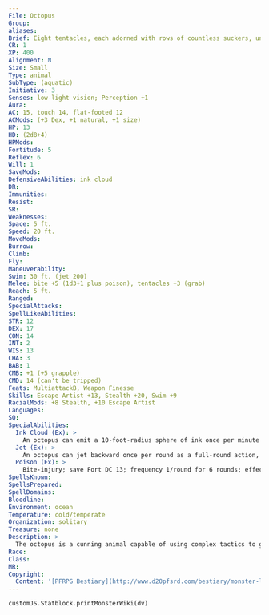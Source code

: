 ```yaml
---
File: Octopus
Group: 
aliases: 
Brief: Eight tentacles, each adorned with rows of countless suckers, unfurl from the barrel-shaped body of this large-eyed creature.
CR: 1
XP: 400
Alignment: N
Size: Small
Type: animal
SubType: (aquatic)
Initiative: 3
Senses: low-light vision; Perception +1
Aura: 
AC: 15, touch 14, flat-footed 12
ACMods: (+3 Dex, +1 natural, +1 size)
HP: 13
HD: (2d8+4)
HPMods: 
Fortitude: 5
Reflex: 6
Will: 1
SaveMods: 
DefensiveAbilities: ink cloud
DR: 
Immunities: 
Resist: 
SR: 
Weaknesses: 
Space: 5 ft.
Speed: 20 ft.
MoveMods: 
Burrow: 
Climb: 
Fly: 
Maneuverability: 
Swim: 30 ft. (jet 200)
Melee: bite +5 (1d3+1 plus poison), tentacles +3 (grab)
Reach: 5 ft.
Ranged: 
SpecialAttacks: 
SpellLikeAbilities: 
STR: 12
DEX: 17
CON: 14
INT: 2
WIS: 13
CHA: 3
BAB: 1
CMB: +1 (+5 grapple)
CMD: 14 (can't be tripped)
Feats: MultiattackB, Weapon Finesse
Skills: Escape Artist +13, Stealth +20, Swim +9
RacialMods: +8 Stealth, +10 Escape Artist
Languages: 
SQ: 
SpecialAbilities:
  Ink Cloud (Ex): >
    An octopus can emit a 10-foot-radius sphere of ink once per minute as a free action. The ink provides total concealment in water, and persists for 1 minute.
  Jet (Ex): >
    An octopus can jet backward once per round as a full-round action, at a speed of 200 feet. It must move in a straight line while jetting, and does not provoke attacks of opportunity when it does so.
  Poison (Ex): >
    Bite-injury; save Fort DC 13; frequency 1/round for 6 rounds; effect 1 Str; cure 1 save.
SpellsKnown: 
SpellsPrepared: 
SpellDomains: 
Bloodline: 
Environment: ocean
Temperature: cold/temperate
Organization: solitary
Treasure: none
Description: >
  The octopus is a cunning animal capable of using complex tactics to get food. Octopus Companions Starting Statistics: Size Small; AC +1 natural; Speed 20 ft., swim 30 ft., jet 200 ft.; Attack bite (1d3), tentacles (grab); Ability Scores Str 12, Dex 17, Con 14, Int 2, Wis 12, Cha 3; Special Qualities low-light vision, ink cloud. 4th-Level Advancement: Attack bite (1d3 plus poison); Ability Scores Str +2, Con +2.
Race: 
Class: 
MR: 
Copyright:
  Content: '[PFRPG Bestiary](http://www.d20pfsrd.com/bestiary/monster-listings/animals/aquatic/octopus)'
---
```

```dataviewjs
customJS.Statblock.printMonsterWiki(dv)
```
